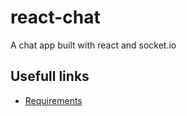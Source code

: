 # react-chat

A chat app built with react and socket.io

## Usefull links

- [Requirements](Chat.md)

